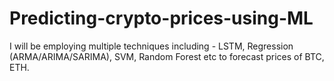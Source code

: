 # Predicting-crypto-prices-using-ML

I will be employing multiple techniques including - LSTM, Regression (ARMA/ARIMA/SARIMA), SVM, Random Forest etc to forecast prices of BTC, ETH.
